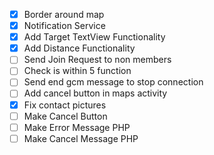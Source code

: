 * [x] Border around map
* [x] Notification Service
* [x] Add Target TextView Functionality
* [x] Add Distance Functionality
* [ ] Send Join Request to non members
* [ ] Check is within 5 function
* [ ] Send end gcm message to stop connection
* [ ] Add cancel button in maps activity
* [x] Fix contact pictures
* [ ] Make Cancel Button
* [ ] Make Error Message PHP
* [ ] Make Cancel Message PHP
